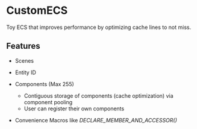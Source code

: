 # CustomECS
Toy ECS that improves performance by optimizing cache lines to not miss.

## Features
- Scenes
- Entity ID
- Components (Max 255)
  - Contiguous storage of components (cache optimization) via component pooling
  - User can register their own components
 
- Convenience Macros like *DECLARE_MEMBER_AND_ACCESSOR()*
